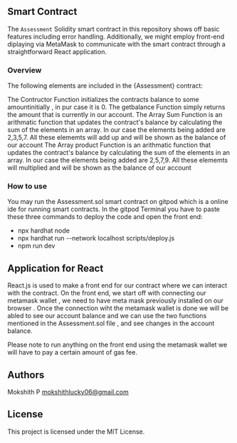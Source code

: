 ## Smart Contract 

The `Assessment` Solidity smart contract in this repository shows off basic features including error handling. Additionally, we might employ front-end diplaying via MetaMask to communicate with the smart contract through a straightforward React application.

### Overview

The following elements are included in the {Assessment} contract:

The Contructor Function initializes the contracts balance to some amountinitially , in pur case it is 0.
The getbalance Function simply returns the amount that is currently in our account.
The Array Sum Function is an arithmatic function that updates the contract's balance by calculating the sum of the elements in an array. In our case the elements being added are 2,3,5,7. All these elememts will add up and will be shown as the balance of our account
The Array product Function is an arithmatic function that updates the contract's balance by calculating the sum of the elements in an array. In our case the elements being added are 2,5,7,9. All these elememts will multiplied and will be shown as the balance of our account

### How to use

You may run the Assessment.sol smart contract on gitpod which is a online ide for running smart contracts. 
In the gitpod Terminal you have to paste these three commands to deploy the code and open the front end:
- npx hardhat node
- npx hardhat run --network localhost scripts/deploy.js
- npm run dev

## Application for React
React.js is used to make a front end for our contract where we can interact with the contract.
On the front end, we start off with connecting our metamask wallet , we need to have meta mask previously installed on our browser .
Once the connection wiht the metamask wallet is done we will be abled to see our account balance and we can use the two functions mentioned in the Assessment.sol file , and see changes in the account balance.

Please note to run anything on the front end using the metamask wallet we will have to pay a certain amount of gas fee.

## Authors
Mokshith P
mokshithlucky06@gmail.com

## License

This project is licensed under the MIT License. 
